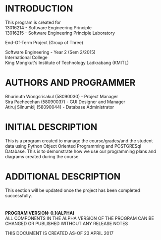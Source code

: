 # INTRODUCTION

  This program is created for <br>
  13016214 - Software Engineering Principle<br>
  13016215 - Software Engineering Principle Laboratory<br>

  End-Of-Term Project (Group of Three)<br>

  Software Engineering - Year 2 (Sem 2/2015)<br>
  International College<br>
  King Mongkut's Institute of Technology Ladkrabang (KMITL)<br>

# AUTHORS AND PROGRAMMER

  Bhurinuth Wongsrisakul (58090030) - Project Manager  <br>
  Sira Pacheechan (58090037) - GUI Designer and Manager <br>
  Atiruj Silnumkij (58090044) - Database Administrator <br>


# INITIAL DESCRIPTION

  This is a program created to manage the course/grades/and the student data using 
  Python Object Oriented Programming and POSTGRESql Database. This is to demonstrate
  how we use our programming plans and diagrams created during the course.


# ADDITIONAL DESCRIPTION

  This section will be updated once the project has been completed successfully.

# 
**PROGRAM VERSION: 0.1(ALPHA)<br>**
ALL COMPONENTS IN THE ALPHA VERSION OF THE PROGRAM CAN BE CHANGED OR PUBLISHED WITHOUT ANY RELEASE NOTES<br>

THIS DOCUMENT IS CREATED AS-OF 23 APRIL 2017<br>
